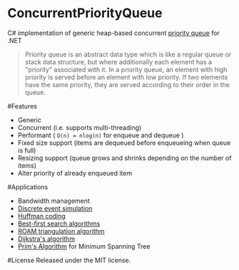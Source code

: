 ConcurrentPriorityQueue
=======================

C# implementation of generic heap-based concurrent [priority queue](http://en.wikipedia.org/wiki/Priority_queue) for .NET

>Priority queue is an abstract data type which is like a regular queue or 
>stack data structure, but where additionally each element has a "priority" 
>associated with it. In a priority queue, an element with high priority is 
>served before an element with low priority. If two elements have the same 
>priority, they are served according to their order in the queue.

#Features
- Generic
- Concurrent (i.e. supports multi-threading)
- Performant ( `O(n) = nlog(n)` for enqueue and dequeue )
- Fixed size support (items are dequeued before enqueueing when queue is full)
- Resizing support (queue grows and shrinks depending on the number of items)
- Alter priority of already enqueued item

#Applications

- Bandwidth management
- [Discrete event simulation](http://en.wikipedia.org/wiki/Discrete_event_simulation)
- [Huffman coding](http://en.wikipedia.org/wiki/Huffman_coding)
- [Best-first search algorithms](http://en.wikipedia.org/wiki/Best-first_search)
- [ROAM triangulation algorithm](http://en.wikipedia.org/wiki/ROAM)
- [Dijkstra's algorithm](http://en.wikipedia.org/wiki/Dijkstra%27s_algorithm)
- [Prim's Algorithm](http://en.wikipedia.org/wiki/Prim%27s_algorithm) for Minimum Spanning Tree

#License
Released under the MIT license.